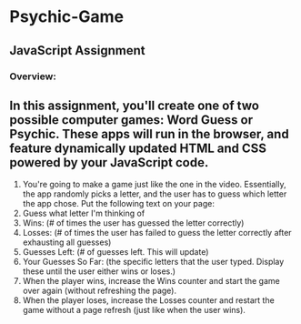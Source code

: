 # Psychic-Game

## JavaScript Assignment

### Overview:
In this assignment, you'll create one of two possible computer games: 
Word Guess or Psychic. These apps will run in the browser, 
and feature dynamically updated HTML and CSS powered by your JavaScript code.
---
1. You're going to make a game just like the one in the video. Essentially, the app randomly picks a letter, and the user has to guess which letter the app chose. Put the following text on your page:
2. Guess what letter I'm thinking of
3. Wins: (# of times the user has guessed the letter correctly)
4. Losses: (# of times the user has failed to guess the letter correctly after exhausting all guesses)
5. Guesses Left: (# of guesses left. This will update)
6. Your Guesses So Far: (the specific letters that the user typed. Display these until the user either wins or loses.)
7. When the player wins, increase the Wins counter and start the game over again (without refreshing the page).
8. When the player loses, increase the Losses counter and restart the game without a page refresh (just like when the user wins).

